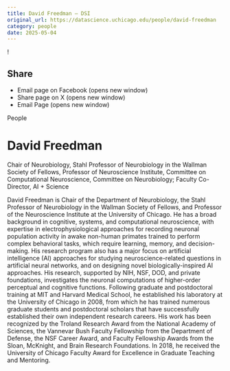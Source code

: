 ```yaml
---
title: David Freedman – DSI
original_url: https://datascience.uchicago.edu/people/david-freedman
category: people
date: 2025-05-04
---
```


<!-- Table-like structure detected -->

!

## Share

* Email page on Facebook (opens new window)
* Share page on X (opens new window)
* Email Page (opens new window)

<!-- Table-like structure detected -->

People

# David Freedman

Chair of Neurobiology, Stahl Professor of Neurobiology in the Wallman Society of Fellows, Professor of Neuroscience Institute, Committee on Computational Neuroscience, Committee on Neurobiology; Faculty Co-Director, AI + Science

David Freedman is Chair of the Department of Neurobiology, the Stahl Professor of Neurobiology in the Wallman Society of Fellows, and Professor of the Neuroscience Institute at the University of Chicago. He has a broad background in cognitive, systems, and computational neuroscience, with expertise in electrophysiological approaches for recording neuronal population activity in awake non-human primates trained to perform complex behavioral tasks, which require learning, memory, and decision-making. His research program also has a major focus on artificial intelligence (AI) approaches for studying neuroscience-related questions in artificial neural networks, and on designing novel biologically-inspired AI approaches. His research, supported by NIH, NSF, DOD, and private foundations, investigates the neuronal computations of higher-order perceptual and cognitive functions. Following graduate and postdoctoral training at MIT and Harvard Medical School, he established his laboratory at the University of Chicago in 2008, from which he has trained numerous graduate students and postdoctoral scholars that have successfully established their own independent research careers. His work has been recognized by the Troland Research Award from the National Academy of Sciences, the Vannevar Bush Faculty Fellowship from the Department of Defense, the NSF Career Award, and Faculty Fellowship Awards from the Sloan, McKnight, and Brain Research Foundations. In 2018, he received the University of Chicago Faculty Award for Excellence in Graduate Teaching and Mentoring.